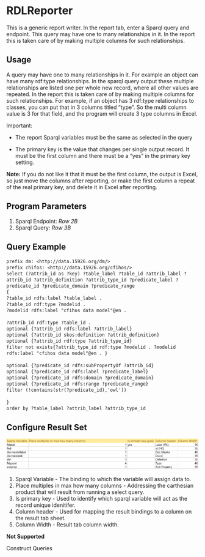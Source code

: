 # RDLReporter

This is a generic report writer. In the report tab, enter a Sparql query and endpoint. This query may have one to many relationships in it. In the report this is taken care of by making multiple columns for such relationships. 

## Usage

A query may have one to many relationships in it. For example an object can have many rdf:type relationships. In the sparql query output these multiple relationships are listed one per whole new record, where all other values are repeated. In the report this is taken care of by making multiple columns for such relationships. For example, if an object has 3 rdf:type relationships to classes, you can put that in 3 columns titled “type”. So the multi column value is 3 for that field, and the program will create 3 type columns in Excel. 

Important:

- The report Sparql variables must be the same as selected in the query

- The primary key is the value that changes per single output record. It must be the first column and there must be a “yes” in the primary key setting. 

**Note:**  If you do not like it that it must be the first column, the output is Excel, so just move the columns after reporting, or make the first column a repeat of the real primary key, and delete it in Excel after reporting. 


## Program Parameters
1. Sparql Endpoint: _Row 2B_
2. Sparql Query: _Row 3B_

## Query Example

```Sparql
prefix dm: <http://data.15926.org/dm/>
prefix chifos: <http://data.15926.org/cfihos/>
select (?attrib_id as ?key) ?table_label ?table_id ?attrib_label ?attrib_id ?attrib_definition ?attrib_type_id ?predicate_label ?predicate_id ?predicate_domain ?predicate_range
{
?table_id rdfs:label ?table_label .
?table_id rdf:type ?modelid .
?modelid rdfs:label "cfihos data model"@en .

?attrib_id rdf:type ?table_id .
optional {?attrib_id rdfs:label ?attrib_label}
optional {?attrib_id skos:definition ?attrib_definition}
optional {?attrib_id rdf:type ?attrib_type_id}
filter not exists{?attrib_type_id rdf:type ?modelid . ?modelid rdfs:label "cfihos data model"@en . }

optional {?predicate_id rdfs:subPropertyOf ?attrib_id}
optional {?predicate_id rdfs:label ?predicate_label}
optional {?predicate_id rdfs:domain ?predicate_domain}
optional {?predicate_id rdfs:range ?predicate_range}
filter (!contains(str(?predicate_id),'owl'))

}
order by ?table_label ?attrib_label ?attrib_type_id

```

## Configure Result Set

![Resultset Configuration](resultset_config.JPG)

1. Sparql Variable - The binding to which the variable will assign data to.
2. Place multiples in max how many columns - Addressing the carthesian product that will result from running a select query.
3. Is primary key - Used to identify which sparql variable will act as the record unique idenitifer.
4. Column header - Used for mapping the result bindings to a column on the result tab sheet.
5. Column Width - Result tab column width.


**Not Supported**

Construct Queries

